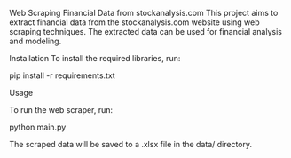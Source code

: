 Web Scraping Financial Data from stockanalysis.com
This project aims to extract financial data from the stockanalysis.com website using web scraping techniques. The extracted data can be used for financial analysis and modeling.

Installation
To install the required libraries, run:

pip install -r requirements.txt

Usage

To run the web scraper, run:

python main.py

The scraped data will be saved to a .xlsx file in the data/ directory.